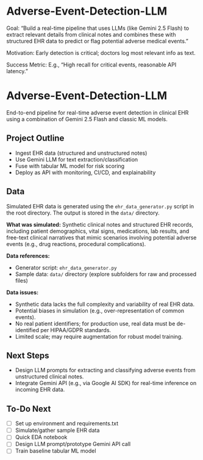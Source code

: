 # Adverse-Event-Detection-LLM
Goal: “Build a real-time pipeline that uses LLMs (like Gemini 2.5 Flash) to extract relevant details from clinical notes and combines these with structured EHR data to predict or flag potential adverse medical events.”

Motivation: Early detection is critical; doctors log most relevant info as text.

Success Metric: E.g., “High recall for critical events, reasonable API latency.”

# Adverse-Event-Detection-LLM
End-to-end pipeline for real-time adverse event detection in clinical EHR using a combination of Gemini 2.5 Flash and classic ML models.

## Project Outline
- Ingest EHR data (structured and unstructured notes)
- Use Gemini LLM for text extraction/classification
- Fuse with tabular ML model for risk scoring
- Deploy as API with monitoring, CI/CD, and explainability

## Data

Simulated EHR data is generated using the `ehr_data_generator.py` script in the root directory. The output is stored in the `data/` directory.

**What was simulated:** Synthetic clinical notes and structured EHR records, including patient demographics, vital signs, medications, lab results, and free-text clinical narratives that mimic scenarios involving potential adverse events (e.g., drug reactions, procedural complications).

**Data references:** 
- Generator script: `ehr_data_generator.py`
- Sample data: `data/` directory (explore subfolders for raw and processed files)

**Data issues:**
- Synthetic data lacks the full complexity and variability of real EHR data.
- Potential biases in simulation (e.g., over-representation of common events).
- No real patient identifiers; for production use, real data must be de-identified per HIPAA/GDPR standards.
- Limited scale; may require augmentation for robust model training.

## Next Steps
- Design LLM prompts for extracting and classifying adverse events from unstructured clinical notes.
- Integrate Gemini API (e.g., via Google AI SDK) for real-time inference on incoming EHR data.

## To-Do Next
- [ ] Set up environment and requirements.txt
- [ ] Simulate/gather sample EHR data
- [ ] Quick EDA notebook
- [ ] Design LLM prompt/prototype Gemini API call
- [ ] Train baseline tabular ML model

